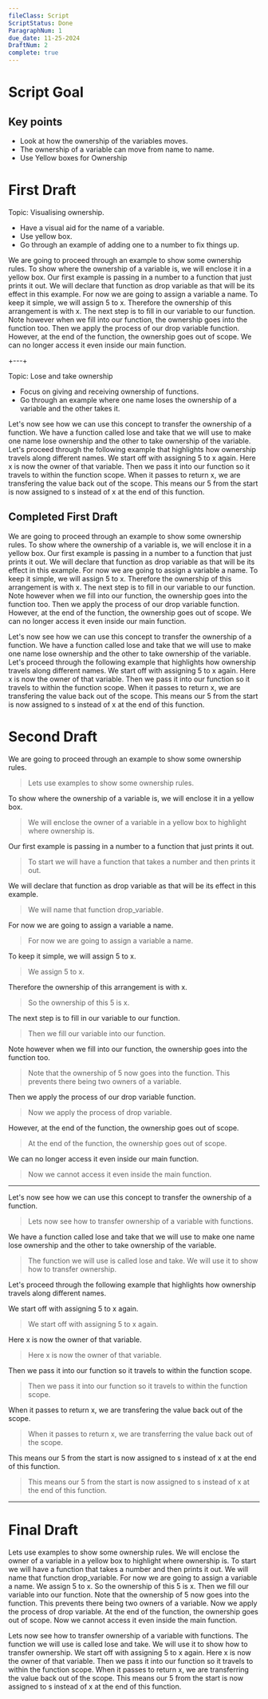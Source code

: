 ```yaml
---
fileClass: Script
ScriptStatus: Done
ParagraphNum: 1
due_date: 11-25-2024
DraftNum: 2
complete: true
---
```

# Script Goal

## Key points
- Look at how the ownership of the variables moves.
- The ownership of a variable can move from name to name. 
- Use Yellow boxes for Ownership

# First Draft

Topic: Visualising ownership.
- Have a visual aid for the name of a variable.
- Use yellow box. 
- Go through an example of adding one to a number to fix things up.

We are going to proceed through an example to show some ownership rules. To show where the ownership of a variable is, we will enclose it in a yellow box. Our first example is passing in a number to a function that just prints it out. We will declare that function as drop variable as that will be its effect in this example. For now we are going to assign a variable a name. To keep it simple, we will assign 5 to x. Therefore the ownership of this arrangement is with x. The next step is to fill in our variable to our function. Note however when we fill into our function, the ownership goes into the function too. Then we apply the process of our drop variable function. However, at the end of the function, the ownership goes out of scope. We can no longer access it even inside our main function.

+---+

Topic: Lose and take ownership
- Focus on giving and receiving ownership of functions.
- Go through an example where one name loses the ownership of a variable and the other takes it. 

Let's now see how we can use this concept to transfer the ownership of a function. We have a function called lose and take that we will use to make one name lose ownership and the other to take ownership of the variable. Let's proceed through the following example that highlights how ownership travels along different names. We start off with assigning 5 to x again. Here x is now the owner of that variable.  Then we pass it into our function so it travels to within the function scope. When it passes to return x, we are transfering the value back out of the scope. This means our 5 from the start is now assigned to s instead of x at the end of this function.



## Completed First Draft

We are going to proceed through an example to show some ownership rules. To show where the ownership of a variable is, we will enclose it in a yellow box. Our first example is passing in a number to a function that just prints it out. We will declare that function as drop variable as that will be its effect in this example. For now we are going to assign a variable a name. To keep it simple, we will assign 5 to x. Therefore the ownership of this arrangement is with x. The next step is to fill in our variable to our function. Note however when we fill into our function, the ownership goes into the function too. Then we apply the process of our drop variable function. However, at the end of the function, the ownership goes out of scope. We can no longer access it even inside our main function.

Let's now see how we can use this concept to transfer the ownership of a function. We have a function called lose and take that we will use to make one name lose ownership and the other to take ownership of the variable. Let's proceed through the following example that highlights how ownership travels along different names. We start off with assigning 5 to x again. Here x is now the owner of that variable.  Then we pass it into our function so it travels to within the function scope. When it passes to return x, we are transfering the value back out of the scope. This means our 5 from the start is now assigned to s instead of x at the end of this function.



# Second Draft

We are going to proceed through an example to show some ownership rules.
> Lets use examples to show some ownership rules.

 To show where the ownership of a variable is, we will enclose it in a yellow box.
> We will enclose the owner of a variable in a yellow box to highlight where ownership is.

 Our first example is passing in a number to a function that just prints it out.
> To start we will have a function that takes a number and then prints it out.

 We will declare that function as drop variable as that will be its effect in this example.
> We will name that function drop_variable.

 For now we are going to assign a variable a name.
> For now we are going to assign a variable a name.

 To keep it simple, we will assign 5 to x.
> We assign 5 to x.

 Therefore the ownership of this arrangement is with x.
> So the ownership of this 5 is x.

 The next step is to fill in our variable to our function.
> Then we fill our variable into our function.

 Note however when we fill into our function, the ownership goes into the function too.
> Note that the ownership of 5 now goes into the function. This prevents there being two owners of a variable.

 Then we apply the process of our drop variable function.
> Now we apply the process of drop variable.

 However, at the end of the function, the ownership goes out of scope.
> At the end of the function, the ownership goes out of scope.

 We can no longer access it even inside our main function.
> Now we cannot access it even inside the main function.



---

Let's now see how we can use this concept to transfer the ownership of a function.
> Lets now see how to transfer ownership of a variable with functions.

 We have a function called lose and take that we will use to make one name lose ownership and the other to take ownership of the variable.
> The function we will use is called lose and take. We will use it to show how to transfer ownership.

 Let's proceed through the following example that highlights how ownership travels along different names.
> 

 We start off with assigning 5 to x again.
> We start off with assigning 5 to x again.


 Here x is now the owner of that variable.
>  Here x is now the owner of that variable.

  Then we pass it into our function so it travels to within the function scope.
> Then we pass it into our function so it travels to within the function scope.

 When it passes to return x, we are transfering the value back out of the scope.
> When it passes to return x, we are transferring the value back out of the scope.

 This means our 5 from the start is now assigned to s instead of x at the end of this function.
> This means our 5 from the start is now assigned to s instead of x at the end of this function.



---



# Final Draft

Lets use examples to show some ownership rules. We will enclose the owner of a variable in a yellow box to highlight where ownership is. To start we will have a function that takes a number and then prints it out. We will name that function drop_variable. For now we are going to assign a variable a name. We assign 5 to x. So the ownership of this 5 is x. Then we fill our variable into our function. Note that the ownership of 5 now goes into the function. This prevents there being two owners of a variable. Now we apply the process of drop variable. At the end of the function, the ownership goes out of scope. Now we cannot access it even inside the main function.

Lets now see how to transfer ownership of a variable with functions. The function we will use is called lose and take. We will use it to show how to transfer ownership. We start off with assigning 5 to x again. Here x is now the owner of that variable. Then we pass it into our function so it travels to within the function scope. When it passes to return x, we are transferring the value back out of the scope. This means our 5 from the start is now assigned to s instead of x at the end of this function.